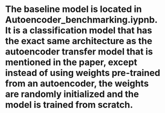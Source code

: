 # The baseline model is located in Autoencoder_benchmarking.iypnb. It is a classification model that has the exact same architecture as the autoencoder transfer model that is mentioned in the paper, except instead of using weights pre-trained from an autoencoder, the weights are randomly initialized and the model is trained from scratch.
# 
